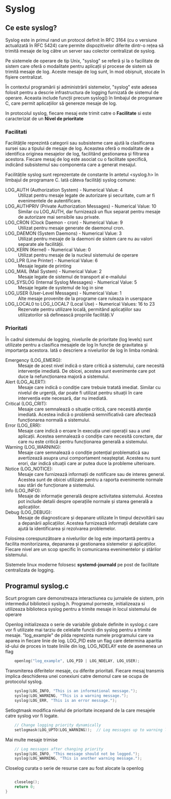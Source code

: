# Syslog

## Ce este syslog?

Syslog este in primul rand un protocol definit în RFC 3164 (cu o versiune actualizată în RFC 5424) care permite dispozitivelor diferite dintr-o rețea să trimită mesaje de log către un server sau colector centralizat de syslog.

Pe sistemele de operare de tip Unix, "syslog" se referă și la o facilitate de sistem care oferă o modalitate pentru aplicații și procese de sistem să trimită mesaje de log. Aceste mesaje de log sunt, în mod obișnuit, stocate în fișiere centralizat.

În contextul programării și administrării sistemelor, "syslog" este adesea folosit pentru a descrie infrastructura de logging furnizată de sistemul de operare. Aceasta include funcții precum syslog() în limbajul de programare C, care permit aplicațiilor să genereze mesaje de log.

In protocolul syslog, fiecare mesaj este trimit catre o **Facilitate** si este caracterizat de un **Nivel de prioritate**

### Facilitati

Facilitățile reprezintă categorii sau subsisteme care ajută la clasificarea sursei sau a tipului de mesaje de log. Aceastea oferă o modalitate de a identifica originea mesajelor de log, facilitând gestionarea și filtrarea acestora. Fiecare mesaj de log este asociat cu o facilitate specifică, indicând subsistemul sau componenta care a generat mesajul.

Facilitățile syslog sunt reprezentate de constante în antetul <syslog.h> în limbajul de programare C. Iată câteva facilități syslog comune:

<dl>

<dt>LOG_AUTH (Authorization System) - Numerical Value: 4</dt>

<dd>Utilizat pentru mesaje legate de autorizare și securitate, cum ar fi evenimentele de autentificare.</dd>

<dt>LOG_AUTHPRIV (Private Authorization Messages) - Numerical Value: 10</dt>

<dd>Similar cu LOG_AUTH, dar furnizează un flux separat pentru mesaje de autorizare mai sensibile sau private.</dd>

<dt>LOG_CRON (Clock Daemon - cron) - Numerical Value: 9</dt>

<dd>Utilizat pentru mesaje generate de daemonul cron.</dd>

<dt>LOG_DAEMON (System Daemons) - Numerical Value: 3</dt>

<dd>Utilizat pentru mesaje de la daemoni de sistem care nu au valori separate ale facilității.</dd>

<dt>LOG_KERN (Kernel) - Numerical Value: 0</dt>

<dd>Utilizat pentru mesaje de la nucleul sistemului de operare</dd>

<dt>LOG_LPR (Line Printer) - Numerical Value: 6</dt>

<dd>Mesaje legate de printing</dd>

<dt>LOG_MAIL (Mail System) - Numerical Value: 2</dt>

<dd>Mesaje legate de sistemul de transport al e-mailului</dd>

<dt>LOG_SYSLOG (Internal Syslog Messages) - Numerical Value: 5</dt>

<dd>Mesaje legate de systemul de log in sine</dd>

<dt>LOG_USER (User-Level Messages) - Numerical Value: 1</dt>

<dd>Alte mesaje provenite de la programe care ruleaza in userspace</dd>

<dt>LOG_LOCAL0 to LOG_LOCAL7 (Local Use) - Numerical Values: 16 to 23</dt>

<dd>Rezervate pentru utilizare locală, permitând aplicațiilor sau utilizatorilor să definească propriile facilități.V
</dl>


### Prioritati

În cadrul sistemului de logging, nivelurile de prioritate (log levels) sunt utilizate pentru a clasifica mesajele de log în funcție de gravitatea și importanța acestora. Iată o descriere a nivelurilor de log în limba română:

<dl>
<dt>Emergency (LOG_EMERG):</dt>

<dd>Mesaje de acest nivel indică o stare critică a sistemului, care necesită intervenție imediată. De obicei, acestea sunt evenimente care pot duce la nefuncționarea majoră a sistemului.</dd>

<dt>Alert (LOG_ALERT):</dt>

<dd> Mesaje care indică o condiție care trebuie tratată imediat. Similar cu nivelul de urgență, dar poate fi utilizat pentru situații în care intervenția este necesară, dar nu imediată.</dd>

<dt>Critical (LOG_CRIT):</dt>

<dd> Mesaje care semnalează o situație critică, care necesită atenție imediată. Acestea indică o problemă semnificativă care afectează funcționarea normală a sistemului.</dd>

<dt>Error (LOG_ERR):</dt>

<dd> Mesaje care indică o eroare în execuția unei operații sau a unei aplicații. Acestea semnalează o condiție care necesită corectare, dar care nu este critică pentru funcționarea generală a sistemului.</dd>

<dt>Warning (LOG_WARNING):</dt>

<dd> Mesaje care semnalează o condiție potențial problematică sau avertizează asupra unui comportament neașteptat. Acestea nu sunt erori, dar indică situații care ar putea duce la probleme ulterioare.</dd>

<dt>Notice (LOG_NOTICE):</dt>

<dd> Mesaje care furnizează informații de notificare sau de interes general. Acestea sunt de obicei utilizate pentru a raporta evenimente normale sau stări de funcționare a sistemului.</dd>

<dt>Info (LOG_INFO):</dt>

<dd> Mesaje de informație generală despre activitatea sistemului. Acestea pot include detalii despre operațiile normale și starea generală a aplicațiilor.</dd>

<dt>Debug (LOG_DEBUG):</dt>

<dd> Mesaje de diagnosticare și depanare utilizate în timpul dezvoltării sau a depanării aplicațiilor. Acestea furnizează informații detaliate care ajută la identificarea și rezolvarea problemelor.</dd>
</dl>

Folosirea corespunzătoare a nivelurilor de log este importantă pentru a facilita monitorizarea, depanarea și gestionarea sistemelor și aplicațiilor. Fiecare nivel are un scop specific în comunicarea evenimentelor și stărilor sistemului.

Sistemele linux moderne folosesc **systemd-journald** pe post de facilitate centralizata de logging. 

## Programul syslog.c

Scurt program care demonstreaza interactiunea cu jurnalele de sistem, prin intermediul bibliotecii syslog.h. Programul porneste, initializeaza si utilizeaza biblioteca syslog pentru a trimite mesaje in locul sistemului de operare

Openlog initializeaza o serie de variabile globale definite in syslog.c care vor fi utilizate mai tarziu de celelalte functii din syslog pentru a trimite mesaje. "log_example" de pilda reprezinta numele programului care va aparea in fiecare linie de log. LOG_PID este un flag care determina aparitia id-ului de proces in toate liniile din log, LOG_NDELAY este de asemenea un flag 

```c
    openlog("log_example", LOG_PID | LOG_NDELAY, LOG_USER);
```

Transmiterea diferitelor mesaje, cu diferite prioritati. Fiecare mesaj transmis implica deschiderea unei conexiuni catre demonul care se ocupa de protocolul syslog. 

```c
    syslog(LOG_INFO, "This is an informational message.");
    syslog(LOG_WARNING, "This is a warning message.");
    syslog(LOG_ERR, "This is an error message.");
```

Setlogtmask modifica nivelul de prioritate incepand de la care mesajele catre syslog vor fi logate. 

```c
    // Change logging priority dynamically
    setlogmask(LOG_UPTO(LOG_WARNING));  // Log messages up to warning level

```

Mai multe mesaje trimise

```c
    // Log messages after changing priority
    syslog(LOG_INFO, "This message should not be logged.");
    syslog(LOG_WARNING, "This is another warning message.");

```

Closelog curata o serie de resurse care au fost alocate la openlog

```c

    closelog();
    return 0;
}


```